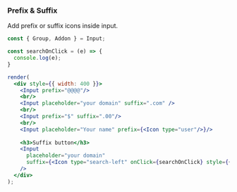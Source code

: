 ### Prefix & Suffix

Add prefix or suffix icons inside input.

<!--start-code-->

```jsx
const { Group, Addon } = Input;

const searchOnClick = (e) => {
  console.log(e);
}

render(
  <div style={{ width: 400 }}>
    <Input prefix="@@@@"/>
    <br/>
    <Input placeholder="your domain" suffix=".com" />
    <br/>
    <Input prefix="$" suffix=".00"/>
    <br/>
    <Input placeholder="Your name" prefix={<Icon type="user"/>}/>
    
    <h3>Suffix button</h3>
    <Input 
      placeholder="your domain" 
      suffix={<Icon type="search-left" onClick={searchOnClick} style={{ cursor: 'pointer' }}/>}
    />
  </div>
);
```

<!--end-code-->
